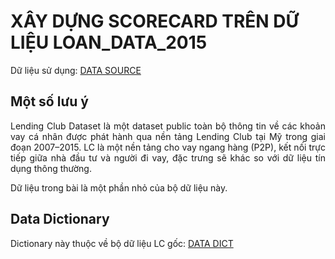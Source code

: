 <p align="center">
  <h1>XÂY DỰNG SCORECARD TRÊN DỮ LIỆU LOAN_DATA_2015</h1>
</p>

Dữ liệu sử dụng: [DATA SOURCE](https://www.kaggle.com/datasets/somyaagarwal69/loan-data-2015)

## Một số lưu ý
<p align="justify"> 
  Lending Club Dataset là một dataset public toàn bộ thông tin về các khoản vay cá nhân được phát hành qua nền tảng Lending Club tại Mỹ trong giai đoạn 2007–2015. LC là một nền tảng cho vay ngang hàng (P2P), kết nối trực tiếp giữa nhà đầu tư và người đi vay, đặc trưng sẽ khác so với dữ liệu tín dụng thông thường.

  Dữ liệu trong bài là một phần nhỏ của bộ dữ liệu này.
</p>

## Data Dictionary 

Dictionary này thuộc về bộ dữ liệu LC gốc: [DATA DICT](/LCDataDictionary.xlsx)
